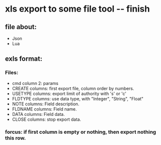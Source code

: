 # xls export to some file tool  -- finish

## file about:
- Json
- Lua

## exls format:
### Files:

- cmd             column 2: params 
- CREATE          columns: first export file, column order by numbers.  
- USETYPE         columns: export limit of authority with 's' or 'c'   
- FLDTYPE         columns: use data type, with "Integer", "String", "Float"
- NOTE            columns: Field description.
- FLDNAME         columns: Field name.
- DATA            columns: Field data.
- CLOSE           columns: stop export data.

### forcus: if first column is empty or nothing, then export nothing this row.
